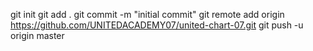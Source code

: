 git init
git add .
git commit -m "initial commit"
git remote add origin https://github.com/UNITEDACADEMY07/united-chart-07.git
git push -u origin master


